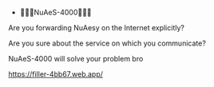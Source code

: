 * 🍓🍓🍓NuAeS-4000🍓🍓🍓

Are you forwarding NuAesy on the Internet explicitly? 

Are you sure about the service on which you communicate? 

NuAeS-4000 will solve your problem bro

https://filler-4bb67.web.app/
